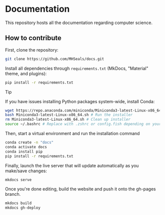 # Documentation
This repository hosts all the documentation regarding computer science.

## How to contribute
First, clone the repository:
```bash
git clone https://github.com/MHSeals/docs.git
```
Install all dependencies through `requirements.txt` (MkDocs, "Material" theme, and plugins):
```bash
pip install -r requirements.txt
```
> [!TIP]
> If you have issues installing Python packages system-wide, install Conda:
> ```bash
> wget https://repo.anaconda.com/miniconda/Miniconda3-latest-Linux-x86_64.sh # Fetch the installer
> bash Miniconda3-latest-Linux-x86_64.sh # Run the installer
> rm Miniconda3-latest-Linux-x86_64.sh # Clean up installer
> source ~/.bashrc # Replace with .zshrc or config.fish depending on your shell
> ```
>
> Then, start a virtual environment and run the installation command
> ```bash
> conda create -n "docs"
> conda activate docs
> conda install pip
> pip install -r requirements.txt
> ```

Finally, launch the live server that will update automatically as you make/save changes:
```bash
mkdocs serve
```

Once you're done editing, build the website and push it onto the gh-pages branch.
```bash
mkdocs build
mkdocs gh-deploy
```
